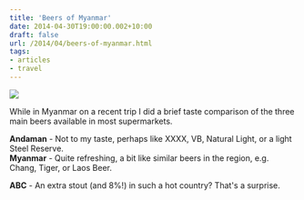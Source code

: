 ```yaml
---
title: 'Beers of Myanmar'
date: 2014-04-30T19:00:00.002+10:00
draft: false
url: /2014/04/beers-of-myanmar.html
tags: 
- articles
- travel
---
```


[![](https://blogger.googleusercontent.com/img/b/R29vZ2xl/AVvXsEif7aRldJHf11iFGfj_pzfi2I6yMjdlUiqyVIM4axh4zsh6yITSFlguCWVt2JuulOXI-sOlspMs4rxoVPOsnrUriAhPs6eNN9sGamwL7GUKsVGem57gqYBtmSdv54YRqdEayrjiwQ9BpquD/s1600/IMG_20140423_082522.jpg)](https://blogger.googleusercontent.com/img/b/R29vZ2xl/AVvXsEif7aRldJHf11iFGfj_pzfi2I6yMjdlUiqyVIM4axh4zsh6yITSFlguCWVt2JuulOXI-sOlspMs4rxoVPOsnrUriAhPs6eNN9sGamwL7GUKsVGem57gqYBtmSdv54YRqdEayrjiwQ9BpquD/s1600/IMG_20140423_082522.jpg)

While in Myanmar on a recent trip I did a brief taste comparison of the three main beers available in most supermarkets.  
  
**Andaman** - Not to my taste, perhaps like XXXX, VB, Natural Light, or a light Steel Reserve.  
**Myanmar** - Quite refreshing, a bit like similar beers in the region, e.g. Chang, Tiger, or Laos Beer.  
  
**ABC** - An extra stout (and 8%!) in such a hot country? That's a surprise.